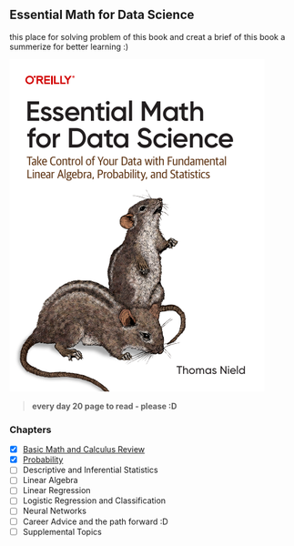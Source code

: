 ## Essential Math for Data Science

this place for solving problem of this book and creat a brief of this book a summerize for better learning :)

![ES](./assets/ES.PNG)

> **every day 20 page to read - please :D**

### Chapters

- [X] [Basic Math and Calculus Review](/Basic-Math-and-Calculus-Review)
- [X] [Probability](/Probability)
- [ ] Descriptive and Inferential Statistics
- [ ] Linear Algebra
- [ ] Linear Regression
- [ ] Logistic Regression and Classification
- [ ] Neural Networks
- [ ] Career Advice and the path forward :D
- [ ] Supplemental Topics
